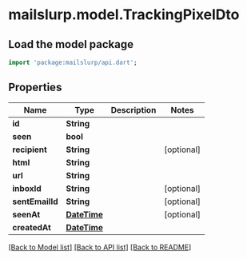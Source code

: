 # mailslurp.model.TrackingPixelDto

## Load the model package
```dart
import 'package:mailslurp/api.dart';
```

## Properties
Name | Type | Description | Notes
------------ | ------------- | ------------- | -------------
**id** | **String** |  | 
**seen** | **bool** |  | 
**recipient** | **String** |  | [optional] 
**html** | **String** |  | 
**url** | **String** |  | 
**inboxId** | **String** |  | [optional] 
**sentEmailId** | **String** |  | [optional] 
**seenAt** | [**DateTime**](DateTime) |  | [optional] 
**createdAt** | [**DateTime**](DateTime) |  | 

[[Back to Model list]](../README#documentation-for-models) [[Back to API list]](../README#documentation-for-api-endpoints) [[Back to README]](../README)


